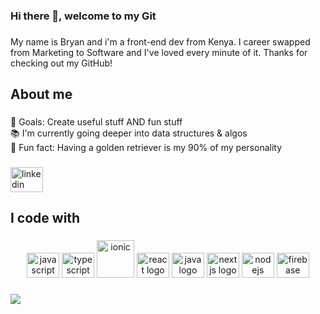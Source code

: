 ### Hi there 👋, welcome to my Git

<!--
**kahiggz/kahiggz** is a ✨ _special_ ✨ repository because its `README.md` (this file) appears on your GitHub profile.

Here are some ideas to get you started:

- 🔭 I’m currently working on ...
- 🌱 I’m currently learning ...
- 👯 I’m looking to collaborate on ...
- 🤔 I’m looking for help with ...
- 💬 Ask me about ...
- 📫 How to reach me: ...
- 😄 Pronouns: ...
- ⚡ Fun fact: ...
-->

###
<p align="left">My name is Bryan and i'm a front-end dev from Kenya. I career swapped from Marketing to Software and I've loved every minute of it. Thanks for checking out my GitHub!</p>

###
<h2 align="left">About me</h2>

###
<p align="left">🎯 Goals: Create useful stuff AND fun stuff<br>📚 I'm currently going deeper into data structures & algos <br>🎲 Fun fact: Having a golden retriever is my 90% of my personality</p>

###
<div align="left">
  <a href="https://www.linkedin.com/in/sean-derue/" target="_blank">
    <img src="https://raw.githubusercontent.com/maurodesouza/profile-readme-generator/master/src/assets/icons/social/linkedin/default.svg" width="52" height="40" alt="linkedin logo"  />
  </a>
</div>

###
<h2 align="left">I code with</h2>

###
<div align="center">
  <img src="https://cdn.jsdelivr.net/gh/devicons/devicon/icons/javascript/javascript-original.svg" height="40" width="52" alt="javascript logo"  />
  <img src="https://cdn.jsdelivr.net/gh/devicons/devicon/icons/typescript/typescript-original.svg" height="40" width="52" alt="typescript logo"  />
  <img src="https://upload.wikimedia.org/wikipedia/commons/d/d1/Ionic_Logo.svg" alt="ionic" width="60" height="60"/>
  <img src="https://cdn.jsdelivr.net/gh/devicons/devicon/icons/react/react-original.svg" height="40" width="52" alt="react logo"  />
  <img src="https://cdn.jsdelivr.net/gh/devicons/devicon/icons/java/java-original.svg" height="40" width="52" alt="java logo"  />
  <img src="https://cdn.jsdelivr.net/gh/devicons/devicon/icons/nextjs/nextjs-original.svg" height="40" width="52" alt="nextjs logo"  />
  <img src="https://cdn.jsdelivr.net/gh/devicons/devicon/icons/nodejs/nodejs-plain.svg" height="40" width="52" alt="nodejs logo"  />
  <img src="https://cdn.jsdelivr.net/gh/devicons/devicon/icons/firebase/firebase-plain-wordmark.svg" height="40" width="52" alt="firebase logo"  />
  

</div>

###
<div align="left">
  <img src="https://visitor-badge.laobi.icu/badge?page_id=kahiggz.kahiggz&right_color=coral&left_text=Visits"  />
</div>

###
